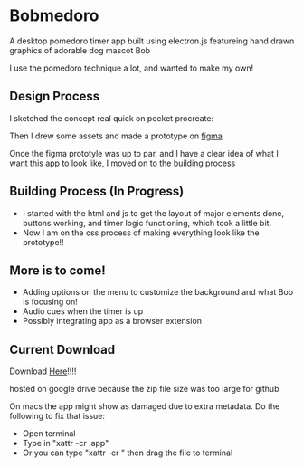 # Bobmedoro
A desktop pomedoro timer app built using electron.js featureing hand drawn graphics of adorable dog mascot Bob

I use the pomedoro technique a lot, and wanted to make my own!

## Design Process
I sketched the concept real quick on pocket procreate:

Then I drew some assets and made a prototype on [figma](https://www.figma.com/proto/xBUeyIMs7ONq0dBvMAg6Yx/Bob-Themed-Pomedoro-Timer?node-id=6-182&starting-point-node-id=6%3A182&t=4qBGhwr5ebwbll5P-1)

Once the figma prototyle was up to par, and I have a clear idea of what I want this app to look like, I moved on to the building process

## Building Process (In Progress)
- I started with the html and js to get the layout of major elements done, buttons working, and timer logic functioning, which took a little bit. 
- Now I am on the css process of making everything look like the prototype!!

## More is to come! 
- Adding options on the menu to customize the background and what Bob is focusing on!
- Audio cues when the timer is up
- Possibly integrating app as a browser extension

## Current Download
Download [Here](https://drive.google.com/file/d/1ZwURYjX0qp5PMT6hXHj9C-FdXAPa2bIF/view?usp=sharing)!!!!

hosted on google drive because the zip file size was too large for github

On macs the app might show as damaged due to extra metadata. Do the following to fix that issue:
- Open terminal
- Type in "xattr -cr <path-to-the-unzipped-app>.app"
- Or you can type "xattr -cr " then drag the file to terminal 
